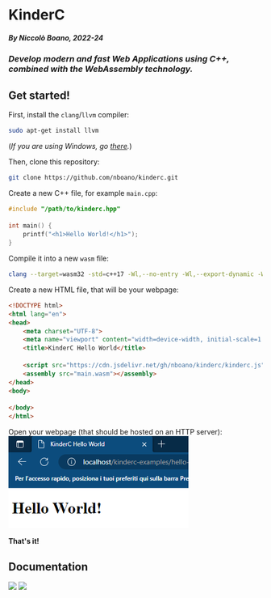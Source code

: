 # KinderC
##### *By Niccolò Boano, 2022-24*

### *Develop modern and fast Web Applications using C++, combined with the WebAssembly technology.*

## Get started!

First, install the ```clang```/```llvm``` compiler:

```bash
sudo apt-get install llvm
```

(*If you are using Windows, go [there](https://releases.llvm.org/download.html).*)

Then, clone this repository:
```bash
git clone https://github.com/nboano/kinderc.git
```

Create a new C++ file, for example ```main.cpp```:

```cpp
#include "/path/to/kinderc.hpp"

int main() {
    printf("<h1>Hello World!</h1>");
}
```

Compile it into a new ```wasm``` file:
```bash
clang --target=wasm32 -std=c++17 -Wl,--no-entry -Wl,--export-dynamic -Wl,--allow-undefined -Wl,--lto-O3 -Wl,--import-memory -O3 -s -flto -nostdlib -fdeclspec -o main.wasm main.cpp
```

Create a new HTML file, that will be your webpage:
```html
<!DOCTYPE html>
<html lang="en">
<head>
    <meta charset="UTF-8">
    <meta name="viewport" content="width=device-width, initial-scale=1.0">
    <title>KinderC Hello World</title>

    <script src="https://cdn.jsdelivr.net/gh/nboano/kinderc/kinderc.js"></script>
    <assembly src="main.wasm"></assembly>
</head>
<body>
    
</body>
</html>
```

Open your webpage (that should be hosted on an HTTP server):
![](guides/images/03-hello-world.png)

**That's it!**

## Documentation

[![](https://emojiguide.org/images/emoji/5/1elf6is1u8zc45.png)](guides/it)
[![](https://emojiguide.org/images/emoji/o/1kyh8vbea3jmo.png)](guides/en)